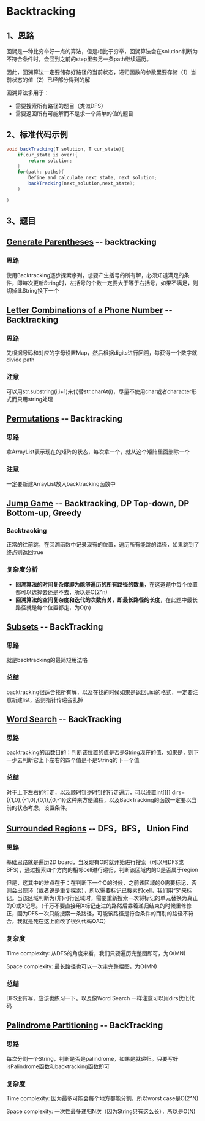 # Backtracking

## 1、思路

回溯是一种比穷举好一点的算法，但是相比于穷举，回溯算法会在solution判断为不符合条件时，会回到之前的step里去另一条path继续遍历。

因此，回溯算法一定要储存好路径的当前状态，递归函数的参数里要存储（1）当前状态的值（2）已经部分得到的解

回溯算法多用于：

- 需要搜索所有路径的题目（类似DFS）
- 需要返回所有可能解而不是求一个简单的值的题目





## 2、标准代码示例



```java
void backTracking(T solution, T cur_state){
    if(cur_state is over){
        return solution;
    }
    for(path: paths){
        Define and calculate next_state, next_solution; 
        backTracking(next_solution,next_state);
    }

}
```



## 3、题目

## [Generate Parentheses](https://leetcode.com/problems/generate-parentheses) -- backtracking

### 思路

使用Backtracking逐步探索序列，想要产生括号的所有解，必须知道满足的条件，即每次更新String时，左括号的个数一定要大于等于右括号，如果不满足，则切掉此String换下一个



## [Letter Combinations of a Phone Number](https://leetcode.com/problems/letter-combinations-of-a-phone-number) -- Backtracking

### 思路

先根据号码和对应的字母设置Map，然后根据digits进行回溯，每获得一个数字就divide path

### 注意

可以用str.substring(i,i+1)来代替str.charAt(i)，尽量不使用char或者character形式而只用string处理



## [Permutations](https://leetcode.com/problems/permutations) -- Backtracking

### 思路

拿ArrayList表示现在的矩阵的状态，每次拿一个，就从这个矩阵里面删除一个

### 注意

一定要新建ArrayList放入backtracking函数中



## [Jump Game](https://leetcode.com/problems/jump-game) -- Backtracking, DP Top-down, DP Bottom-up, Greedy

### Backtracking

正常的往前跳，在回溯函数中记录现有的位置，遍历所有能跳的路径，如果跳到了终点则返回true

### 复杂度分析

- **回溯算法的时间复杂度即为能够遍历的所有路径的数量**，在这道题中每个位置都可以选择去还是不去，所以是O(2^n)
- **回溯算法的空间复杂度和迭代的次数有关，即最长路径的长度**，在此题中最长路径就是每个位置都走，为O(n)



## [Subsets](https://leetcode.com/problems/subsets) -- BackTracking

### 思路

就是backtracking的最简短用法咯

### 总结

backtracking很适合找所有解，以及在找的时候如果是返回List的格式，一定要注意新建list，否则指针传递会乱掉



## [Word Search](https://leetcode.com/problems/word-search) -- BackTracking

### 思路

backtracking的函数目的：判断该位置的值是否是String现在的值，如果是，则下一步去判断它上下左右的四个值是不是String的下一个值

### 总结

对于上下左右的行走，以及顺时针逆时针的行走遍历，可以设置int\[\]\[\] dirs={{1,0},{-1,0},{0,1},{0,-1}}这种来方便编程，以及BackTracking的函数一定要以当前的状态考虑，设置条件。



## [Surrounded Regions](https://leetcode.com/problems/surrounded-regions)  -- DFS，BFS， Union Find

### 思路

基础思路就是遍历2D board，当发现有O时就开始进行搜索（可以用DFS或BFS），通过搜索四个方向的相邻cell进行递归，判断该区域内的O是否属于region

但是，这其中的难点在于：在判断下一个O的时候，之前该区域的O需要标记，否则会出现环（或者说是重复探索），所以需要标记已搜索的cell，我们用“$”来标记。当该区域判断为(非)可行区域时，需要重新搜索一次将标记的单元替换为真正的O或X记号。（千万不要直接用X标记走过的路然后靠着递归结束的时候重修修正，因为DFS一次只能搜索一条路径，可能该路径是符合条件的而别的路径不符合，我就是死在这上面改了很久代码QAQ）

### 复杂度

Time complexity: 从DFS的角度来看，我们只要遍历完整图即可，为O(MN)

Space complexity: 最长路径也可以一次走完整幅图，为O(MN)

### 总结

DFS没有写，应该也练习一下。以及像Word Search 一样注意可以用dirs优化代码



## [Palindrome Partitioning](https://leetcode.com/problems/palindrome-partitioning) -- BackTracking

### 思路

每次分割一个String，判断是否是palindrome，如果是就递归。只要写好isPalindrome函数和backtracking函数即可

### 复杂度

Time complexity: 因为最多可能会每个地方都能分割，所以worst case是O(2^N)

Space complexity: 一次性最多递归N次（因为String只有这么长），所以是O(N)

